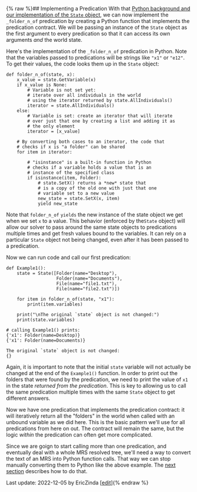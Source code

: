 {% raw %}## Implementing a Predication
With that [Python background and our implementation of the `State` object](../devhowtoPyhonBasics), we can now implement the `_folder_n_of` predication by creating a Python function that implements the predication contract.  We will be passing an instance of the `State` object as the first argument to every predication so that it can access its own arguments *and* the world state. 

Here's the implementation of the `_folder_n_of` predication in Python. Note that the variables passed to predications will be strings like `"x1"` or `"e12"`. To get their values, the code looks them up in the `State` object:
```
def folder_n_of(state, x):
    x_value = state.GetVariable(x)
    if x_value is None:
        # Variable is not set yet:
        # iterate over all individuals in the world
        # using the iterator returned by state.AllIndividuals()
        iterator = state.AllIndividuals()
    else:
        # Variable is set: create an iterator that will iterate
        # over just that one by creating a list and adding it as
        # the only element
        iterator = [x_value]

    # By converting both cases to an iterator, the code that
    # checks if x is "a folder" can be shared
    for item in iterator:
    
        # "isinstance" is a built-in function in Python
        # checks if a variable holds a value that is an
        # instance of the specified class
        if isinstance(item, Folder):
            # state.SetX() returns a *new* state that
            # is a copy of the old one with just that one
            # variable set to a new value
            new_state = state.SetX(x, item)
            yield new_state
```
Note that `folder_n_of` `yields` the new instance of the state object we get when we set `x` to a value.  This behavior (enforced by the`State` object) will allow our solver to pass around the same state objects to predications multiple times and get fresh values bound to the variables. It can rely on a particular `State` object not being changed, even after it has been  passed to a predication.

Now we can run code and call our first predication:
```
def Example1():
    state = State([Folder(name="Desktop"),
                   Folder(name="Documents"),
                   File(name="file1.txt"),
                   File(name="file2.txt")])

    for item in folder_n_of(state, "x1"):
        print(item.variables)
    
    print("\nThe original `state` object is not changed:")
    print(state.variables)

# calling Example1() prints:
{'x1': Folder(name=Desktop)}
{'x1': Folder(name=Documents)}

The original `state` object is not changed:
{}
```
Again, it is important to note that the initial `state` variable will not actually be changed at the end of the `Example1()` function. In order to print out the folders that were found by the predication, we need to print the value of `x1` in the state *returned from the predication*. This is key to allowing us to call the same predication multiple times with the same `State` object to get different answers.

Now we have one predication that implements the predication contract: it will iteratively return all the "folders" in the world when called with an unbound variable as we did here. This is the basic pattern we'll use for all predications from here on out. The contract will remain the same, but the logic *within* the predication can often get more complicated.

Since we are goign to start calling more than one predication, and eventually deal with a whole MRS resolved tree, we'll need a way to convert the text of an MRS into Python function calls. That way we can stop manually converting them to Python like the above example. The [next section](../devhowtoMRSToPython) describes how to do that.

Last update: 2022-12-05 by EricZinda [[edit](https://github.com/ericzinda/docsproto/edit/main/devhowto/devhowtoImplementPredication.md)]{% endraw %}